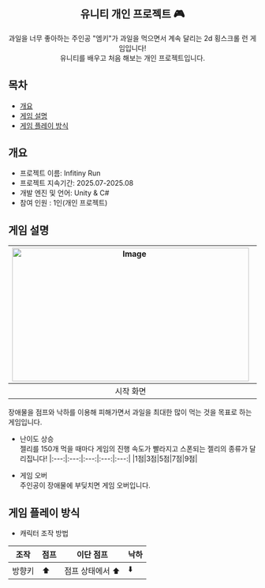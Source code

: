 <div align="center">
<h2> 유니티 개인 프로젝트 🎮</h2>
과일을 너무 좋아하는 주인공 "엠키"가 과일을 먹으면서 계속 달리는 2d 횡스크롤 런 게임입니다!<br>유니티를 배우고 처음 해보는 개인 프로젝트입니다. 
</div>

## 목차
  - [개요](#개요) 
  - [게임 설명](#게임-설명)
  - [게임 플레이 방식](#게임-플레이-방식)

## 개요
- 프로젝트 이름: Infitiny Run 
- 프로젝트 지속기간: 2025.07-2025.08
- 개발 엔진 및 언어: Unity & C#
- 참여 인원 : 1인(개인 프로젝트)

## 게임 설명
|<img width="480" height="270" alt="Image" src="https://github.com/user-attachments/assets/1ce2529c-3790-4d17-8a86-a24e9a5bc767">|<img width="480" height="270" alt="Image" src="https://github.com/user-attachments/assets/d2c54eb2-0732-42bb-a530-0a02a85bd0eb" />|
|:---:|:---:|
|시작 화면|게임 진행 화면|

장애물을 점프와 낙하를 이용해 피해가면서 과일을 최대한 많이 먹는 것을 목표로 하는 게임입니다.

- 난이도 상승<br>
젤리를 150개 먹을 때마다 게임의 진행 속도가 빨라지고 스폰되는 젤리의 종류가 달리집니다!
|:---:|:---:|:---:|:---:|:---:|
|1점|3점|5점|7점|9점|

- 게임 오버<br>
주인공이 장애물에 부딪치면 게임 오버입니다.

## 게임 플레이 방식
- 캐릭터 조작 방법

|조작|점프|이단 점프|낙하|
|---|---|---|---|
|방향키|⬆️|점프 상태에서 ⬆️|⬇️|
